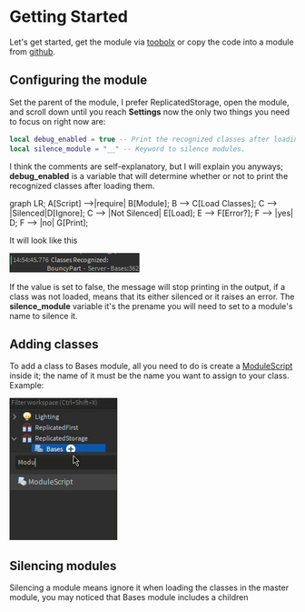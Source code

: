 # Getting Started

Let's get started, get the module via [toobolx](https://www.roblox.com/library/6978094397/Bases) or copy the code into a module from [github](https://github.com/remideas/Bases).

## Configuring the module

Set the parent of the module, I prefer ReplicatedStorage, open the module, and scroll down until you reach **Settings** now the only two things you need to focus on right now are:
```lua
local debug_enabled = true -- Print the recognized classes after loading them.
local silence_module = "__" -- Keyword to silence modules.
```
I think the comments are self-explanatory, but I will explain you anyways; **debug_enabled** is a variable that will determine whether or not to print the recognized classes
after loading them.
<div class="mermaid">
graph LR;
  A[Script] -->|require| B[Module];
  B --> C[Load Classes];
  C --> |Silenced|D[Ignore];
  C --> |Not Silenced| E[Load];
  E --> F[Error?];
  F --> |yes| D;
  F --> |no| G[Print];
</div>

It will look like this

![debug_photo](https://github.com/remideas/Bases/blob/main/images/DebugPhoto.png?raw=true)

If the value is set to false, the message will stop printing in the output, if a class was not loaded, means that its either silenced or it raises an error. The **silence_module**
variable it's the prename you will need to set to a module's name to silence it.

## Adding classes

To add a class to Bases module, all you need to do is create a [ModuleScript](https://developer.roblox.com/en-us/api-reference/class/ModuleScript) inside it; the name of it must be
the name you want to assign to your class. Example:

![example_gif](https://github.com/remideas/Bases/blob/main/images/CreateClassGif.gif)

## Silencing modules

Silencing a module means ignore it when loading the classes in the master module, you may noticed that Bases module includes a children  